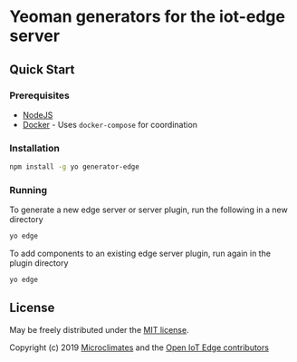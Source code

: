# Yeoman generators for the iot-edge server

## Quick Start

### Prerequisites

  * [NodeJS](https://nodejs.org)
  * [Docker](https://www.docker.com/products) - Uses `docker-compose` for coordination

### Installation

```bash
npm install -g yo generator-edge
```

### Running

To generate a new edge server or server plugin, run the following in a new directory

```bash
yo edge
```

To add components to an existing edge server plugin, run again in the plugin directory

```bash
yo edge
```

## License

May be freely distributed under the [MIT license](https://raw.githubusercontent.com/iot-edge/iot-edge/master/LICENSE).

Copyright (c) 2019 [Microclimates](https://github.com/microclimates) and the 
[Open IoT Edge contributors](https://github.com/iot-edge/iot-edge/graphs/contributors)
